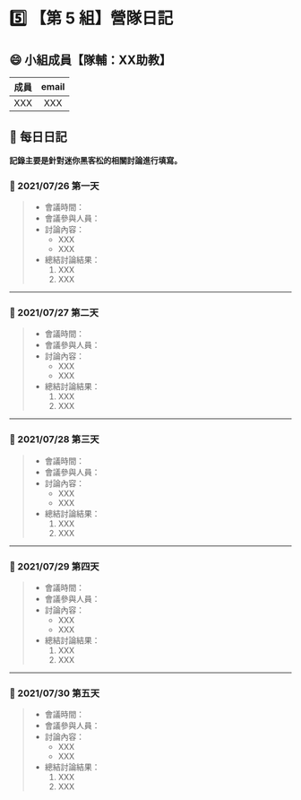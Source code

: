 # :five: 【第 5 組】營隊日記

## :smile: 小組成員【隊輔：XX助教】
| 成員   | email |
| :---: | :---: |
|  XXX  |  XXX  |

## :memo: 每日日記  
**記錄主要是針對迷你黑客松的相關討論進行填寫。**

### :round_pushpin: 2021/07/26 第一天
> * 會議時間：
> * 會議參與人員：
> * 討論內容：  
>    * XXX
>    * XXX
> * 總結討論結果：  
>    1. XXX
>    2. XXX
---
### :round_pushpin: 2021/07/27 第二天
> * 會議時間：
> * 會議參與人員：
> * 討論內容：  
>    * XXX
>    * XXX
> * 總結討論結果：  
>    1. XXX
>    2. XXX
---
### :round_pushpin: 2021/07/28 第三天
> * 會議時間：
> * 會議參與人員：
> * 討論內容：  
>    * XXX
>    * XXX
> * 總結討論結果：  
>    1. XXX
>    2. XXX
---
### :round_pushpin: 2021/07/29 第四天
> * 會議時間：
> * 會議參與人員：
> * 討論內容：  
>    * XXX
>    * XXX
> * 總結討論結果：  
>    1. XXX
>    2. XXX
---
### :round_pushpin: 2021/07/30 第五天
> * 會議時間：
> * 會議參與人員：
> * 討論內容：  
>    * XXX
>    * XXX
> * 總結討論結果：  
>    1. XXX
>    2. XXX
